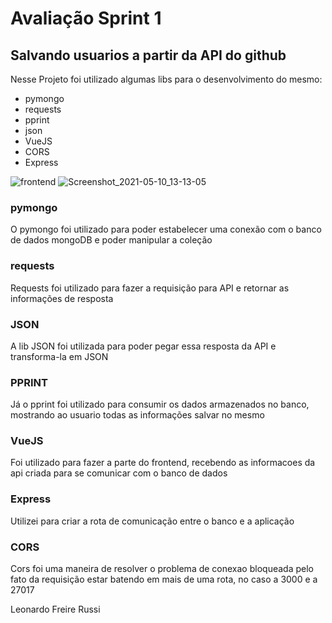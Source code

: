 # Avaliação Sprint 1

## Salvando usuarios a partir da API do github
Nesse Projeto foi utilizado algumas libs para o desenvolvimento do mesmo:

- pymongo
- requests
- pprint
- json
- VueJS
- CORS
- Express

![frontend](https://user-images.githubusercontent.com/66642358/117690531-53d87100-b191-11eb-86f9-1c2dc9f73c0b.png)
![Screenshot_2021-05-10_13-13-05](https://user-images.githubusercontent.com/66642358/117690695-82564c00-b191-11eb-95fc-7748b3f0a175.png)


### pymongo
O pymongo foi utilizado para poder estabelecer uma conexão com o banco de dados mongoDB e poder manipular a coleção

### requests
Requests foi utilizado para fazer a requisição para API e retornar as informações de resposta 

### JSON
A lib JSON foi utilizada para poder pegar essa resposta da API e transforma-la em JSON

### PPRINT
Já o pprint foi utilizado para consumir os dados armazenados no banco, mostrando ao usuario todas as informações salvar no mesmo

### VueJS
Foi utilizado para fazer a parte do frontend, recebendo as informacoes da api criada para se comunicar com o banco de dados

### Express
Utilizei para criar a rota de comunicação entre o banco e a aplicação

### CORS
Cors foi uma maneira de resolver o problema de conexao bloqueada pelo fato da requisição estar batendo em mais de uma rota, no caso a 3000 e a 27017

Leonardo Freire Russi
